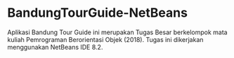 # BandungTourGuide-NetBeans
Aplikasi Bandung Tour Guide ini merupakan Tugas Besar berkelompok mata kuliah Pemrograman Berorientasi Objek (2018). Tugas ini dikerjakan menggunakan NetBeans IDE 8.2.
